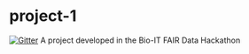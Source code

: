 # project-1
[![Gitter](https://badges.gitter.im/bioithackathons/project-1.svg)](https://gitter.im/bioithackathons/project-1?utm_source=badge&utm_medium=badge&utm_campaign=pr-badge)
A project developed in the Bio-IT FAIR Data Hackathon
